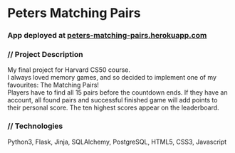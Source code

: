 # Peters Matching Pairs

### App deployed at [peters-matching-pairs.herokuapp.com](https://peters-matching-pairs.herokuapp.com)

### // Project Description
My final project for Harvard CS50 course.  
I always loved memory games, and so decided to implement one of my favourites: The Matching Pairs!  
Players have to find all 15 pairs before the countdown ends. If they have an account, all found pairs and successful finished game will add points to their personal score. The ten highest scores appear on the leaderboard.

### // Technologies
Python3, Flask, Jinja, SQLAlchemy, PostgreSQL, HTML5, CSS3, Javascript

